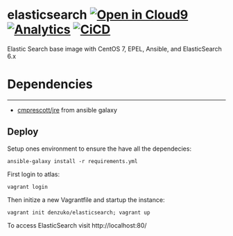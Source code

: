 # elasticsearch [![Open in Cloud9](https://img.shields.io/badge/Open%20in-Cloud9-blue.svg?style=flat-square)](https://c9.io/auth/github?r=https%3A%2F%2Fc9.io%2Fopen%2F%3Fclone_url%3Dhttps%253A%252F%252Fgithub.com%252Fdenzuko%252Fcom.dwightaspencer.vagrant.elasticsearch.git) [![Analytics](https://ga-beacon.appspot.com/UA-110571074-1/denzuko/ansible-roles/com.dwightaspencer.vagrant.elasticsearch?flat)](https://github.com/denzuko/com.dwightaspencer.vagrant.elasticsearch) [![CiCD](https://img.shields.io/travis/denzuko/com.dwightaspencer.vagrant.elasticsearch.svg?style=flat-square)](https://travis-ci.org/denzuko/com.dwightaspencer.vagrant.elasticsearch)

Elastic Search base image with CentOS 7, EPEL, Ansible, and ElasticSearch 6.x


# Dependencies
------------

 * [cmprescott/jre](https://galaxy.ansible.com/cmprescott/jre/) from ansible galaxy

## Deploy

Setup ones environment to ensure the have all the dependecies:

`ansible-galaxy install -r requirements.yml`

First login to atlas:

`vagrant login`

Then initize a new Vagrantfile and startup the instance:

`vagrant init denzuko/elasticsearch; vagrant up`

To access ElasticSearch visit http://localhost:80/
